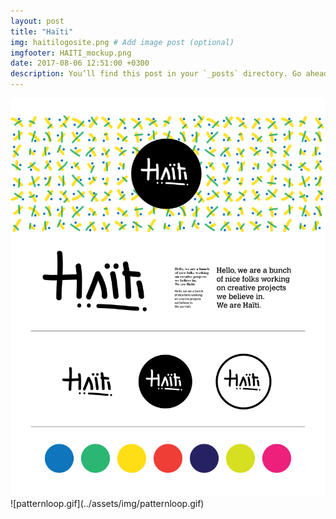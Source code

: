 ```yaml
---
layout: post
title: "Haïti"
img: haitilogosite.png # Add image post (optional)
imgfooter: HAITI_mockup.png
date: 2017-08-06 12:51:00 +0300
description: You’ll find this post in your `_posts` directory. Go ahead and edit it and re-build the site to see your changes. # Add post description (optional)
---
```


<img src="../assets/img/haiti_logo_apres-07.png" width="840">      
![patternloop.gif](../assets/img/patternloop.gif)   
